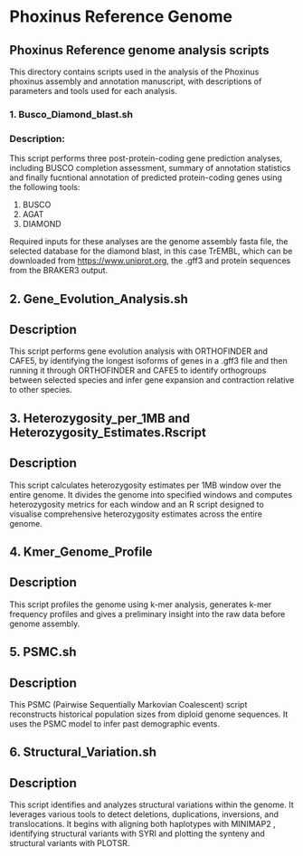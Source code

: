 # Phoxinus Reference Genome



## Phoxinus Reference genome analysis scripts
This directory contains scripts used in the analysis of the Phoxinus phoxinus assembly and annotation manuscript, with descriptions of parameters and tools used for each analysis.

### 1. Busco_Diamond_blast.sh
### Description:
This script performs three post-protein-coding gene prediction analyses, including BUSCO completion assessment, summary of annotation statistics and finally fucntional annotation of predicted protein-coding genes using the following tools:
1. BUSCO
2. AGAT
3. DIAMOND

Required inputs for these analyses are the genome assembly fasta file, the selected database for the diamond blast, in this case TrEMBL, which can be downloaded from https://www.uniprot.org, the .gff3 and protein sequences from the BRAKER3 output.

## 2. Gene_Evolution_Analysis.sh
## Description
This script performs gene evolution analysis with ORTHOFINDER and CAFE5, by identifying the longest isoforms of genes in a .gff3 file and then running it through ORTHOFINDER and CAFE5 to identify orthogroups between selected species and infer gene expansion and contraction relative to other species.

## 3. Heterozygosity_per_1MB and Heterozygosity_Estimates.Rscript
## Description
This script calculates heterozygosity estimates per 1MB window over the entire genome. It divides the genome into specified windows and computes heterozygosity metrics for each window and an R script designed to visualise comprehensive heterozygosity estimates across the entire genome.

## 4. Kmer_Genome_Profile
## Description
This script profiles the genome using k-mer analysis, generates k-mer frequency profiles and gives a preliminary insight into the raw data before genome assembly.

## 5. PSMC.sh
## Description
This PSMC (Pairwise Sequentially Markovian Coalescent) script reconstructs historical population sizes from diploid genome sequences. It uses the PSMC model to infer past demographic events.

## 6. Structural_Variation.sh
## Description
This script identifies and analyzes structural variations within the genome. It leverages various tools to detect deletions, duplications, inversions, and translocations. It begins with  aligning both haplotypes with MINIMAP2 , identifying structural variants with SYRI and plotting the synteny and structural variants with PLOTSR. 







